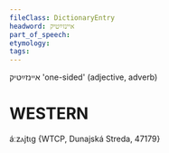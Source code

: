 ```yaml
---
fileClass: DictionaryEntry
headword: איינזײַטיק
part_of_speech: 
etymology: 
tags: 
---
```

איינזײַטיק
'one-sided'
(adjective, adverb)

WESTERN
========

áːzⲁjtɩg {WTCP, Dunajská Streda, 47179}